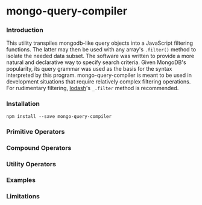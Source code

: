 # mongo-query-compiler

### Introduction

This utility transpiles mongodb-like query objects into a JavaScript filtering 
functions.  The latter may then be used with any array's `.filter()` method to 
isolate the needed data subset.  The software was written to provide a more 
natural and declarative way to specify search criteria.  Given MongoDB's 
popularity, its query grammar was used as the basis for the syntax interpreted 
by this program.  mongo-query-compiler is meant to be used in development
situations that require relatively complex filtering operations. For rudimentary
filtering, [lodash](https://lodash.com/)'s `_.filter` method is recommended.

### Installation

```
npm install --save mongo-query-compiler
```

### Primitive Operators

### Compound Operators

### Utility Operators

### Examples

### Limitations
